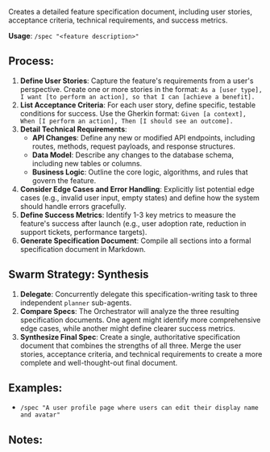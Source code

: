 Creates a detailed feature specification document, including user stories, acceptance criteria, technical requirements, and success metrics.

**Usage**: `/spec "<feature description>"`

## Process:
1.  **Define User Stories**: Capture the feature's requirements from a user's perspective. Create one or more stories in the format: `As a [user type], I want [to perform an action], so that I can [achieve a benefit].`
2.  **List Acceptance Criteria**: For each user story, define specific, testable conditions for success. Use the Gherkin format: `Given [a context], When [I perform an action], Then [I should see an outcome].`
3.  **Detail Technical Requirements**:
    *   **API Changes**: Define any new or modified API endpoints, including routes, methods, request payloads, and response structures.
    <!-- Agent Note: Use `mcp__repoprompt__search` with `mode: "symbol"` to find existing API structures to maintain consistency. -->
    *   **Data Model**: Describe any changes to the database schema, including new tables or columns.
    *   **Business Logic**: Outline the core logic, algorithms, and rules that govern the feature.
4.  **Consider Edge Cases and Error Handling**: Explicitly list potential edge cases (e.g., invalid user input, empty states) and define how the system should handle errors gracefully.
5.  **Define Success Metrics**: Identify 1-3 key metrics to measure the feature's success after launch (e.g., user adoption rate, reduction in support tickets, performance targets).
6.  **Generate Specification Document**: Compile all sections into a formal specification document in Markdown.

## Swarm Strategy: Synthesis
<!-- Agent Note: This command MUST use the Synthesis strategy from `swarm_strategies.md`. -->
1.  **Delegate**: Concurrently delegate this specification-writing task to three independent `planner` sub-agents.
2.  **Compare Specs**: The Orchestrator will analyze the three resulting specification documents. One agent might identify more comprehensive edge cases, while another might define clearer success metrics.
3.  **Synthesize Final Spec**: Create a single, authoritative specification document that combines the strengths of all three. Merge the user stories, acceptance criteria, and technical requirements to create a more complete and well-thought-out final document.

## Examples:
- `/spec "A user profile page where users can edit their display name and avatar"`

## Notes: